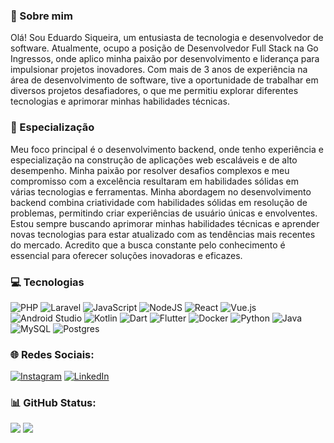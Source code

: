 ### 👋 Sobre mim 
Olá! Sou Eduardo Siqueira, um entusiasta de tecnologia e desenvolvedor de software. Atualmente, ocupo a posição de Desenvolvedor Full Stack na Go Ingressos, onde aplico minha paixão por desenvolvimento e liderança para impulsionar projetos inovadores.
Com mais de 3 anos de experiência na área de desenvolvimento de software, tive a oportunidade de trabalhar em diversos projetos desafiadores, o que me permitiu explorar diferentes tecnologias e aprimorar minhas habilidades técnicas. 

### 🚀 Especialização
Meu foco principal é o desenvolvimento backend, onde tenho experiência e especialização na construção de aplicações web escaláveis e de alto desempenho. Minha paixão por resolver desafios complexos e meu compromisso com a excelência resultaram em habilidades sólidas em várias tecnologias e ferramentas.
Minha abordagem no desenvolvimento backend combina criatividade com habilidades sólidas em resolução de problemas, permitindo criar experiências de usuário únicas e envolventes.
Estou sempre buscando aprimorar minhas habilidades técnicas e aprender novas tecnologias para estar atualizado com as tendências mais recentes do mercado. Acredito que a busca constante pelo conhecimento é essencial para oferecer soluções inovadoras e eficazes.

### 💻 Tecnologias
![PHP](https://img.shields.io/badge/php-%23777BB4.svg?style=for-the-badge&logo=php&logoColor=white) ![Laravel](https://img.shields.io/badge/laravel-%23FF2D20.svg?style=for-the-badge&logo=laravel&logoColor=white) ![JavaScript](https://img.shields.io/badge/javascript-%23323330.svg?style=for-the-badge&logo=javascript&logoColor=%23F7DF1E) ![NodeJS](https://img.shields.io/badge/node.js-6DA55F?style=for-the-badge&logo=node.js&logoColor=white) ![React](https://img.shields.io/badge/react-%2320232a.svg?style=for-the-badge&logo=react&logoColor=%2361DAFB) ![Vue.js](https://img.shields.io/badge/vuejs-%2335495e.svg?style=for-the-badge&logo=vuedotjs&logoColor=%234FC08D) ![Android Studio](https://img.shields.io/badge/Android%20Studio-3DDC84.svg?style=for-the-badge&logo=android-studio&logoColor=white) ![Kotlin](https://img.shields.io/badge/kotlin-%237F52FF.svg?style=for-the-badge&logo=kotlin&logoColor=white) ![Dart](https://img.shields.io/badge/dart-%230175C2.svg?style=for-the-badge&logo=dart&logoColor=white) ![Flutter](https://img.shields.io/badge/Flutter-%2302569B.svg?style=for-the-badge&logo=Flutter&logoColor=white) ![Docker](https://img.shields.io/badge/docker-%230db7ed.svg?style=for-the-badge&logo=docker&logoColor=white) ![Python](https://img.shields.io/badge/python-3670A0?style=for-the-badge&logo=python&logoColor=ffdd54)  ![Java](https://img.shields.io/badge/java-%23ED8B00.svg?style=for-the-badge&logo=openjdk&logoColor=white)  ![MySQL](https://img.shields.io/badge/mysql-%2300f.svg?style=for-the-badge&logo=mysql&logoColor=white) ![Postgres](https://img.shields.io/badge/postgres-%23316192.svg?style=for-the-badge&logo=postgresql&logoColor=white)

### 🌐 Redes Sociais:
<a href="https://www.instagram.com/eduh.siqueira/" target="_blank"><img src="https://img.shields.io/badge/Instagram-%23E4405F.svg?logo=Instagram&logoColor=white" alt="Instagram"></a> 
<a href="https://www.linkedin.com/in/eduardo-siqueira-a997861a1/" target="_blank"><img src="https://img.shields.io/badge/LinkedIn-%230077B5.svg?logo=LinkedIn&logoColor=white" alt="LinkedIn"></a>

### 📊 GitHub Status:
<img src="https://streak-stats.demolab.com?user=DukaSiqueira&theme=dark&exclude_days=Sun%2CSat"/> <img src="https://github-readme-stats-wheat-two-53.vercel.app/api/top-langs/?username=DukaSiqueira&theme=dark&hide_border=false&include_all_commits=true&count_private=true&layout=compact"/>
